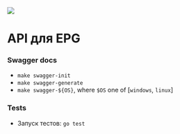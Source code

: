 <a href="https://ci.iptv2022.com/viewType.html?buildTypeId=backend_root_EpgApi_EpgApiBuild&guest=1">
<img src="https://ci.iptv2022.com/app/rest/builds/buildType:(id:backend_root_EpgApi_EpgApiBuild)/statusIcon"/>
</a>

# API для EPG

### Swagger docs

- `make swagger-init`
- `make swagger-generate`
- `make swagger-${OS}`, where `$OS` one of [`windows`, `linux`]

### Tests

- Запуск тестов: `go test`
